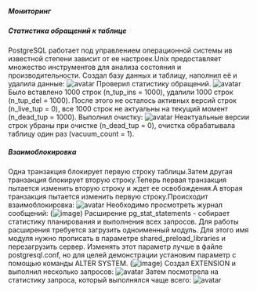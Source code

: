 ##### Мониторинг
##### Статистика обращений к таблице
PostgreSQL работает под управлением операционной системы ив известной степени зависит от ее настроек.Unix предоставляет множество инструментов для анализа состояния и производительности.
Создал базу данных и таблицу, наполнил её и удалила данные:
![avatar](https://sun9-1.userapi.com/impg/PyUe28E5bDbNwxgNFQawhKhMYNbT7xzJq9GQFA/awYgzUOXLks.jpg?size=528x184&quality=96&sign=de778fb097964442540d834d817458b5&type=album)
Проверил статистику обращений.
![avatar](https://sun9-45.userapi.com/impg/E6rQc-Fd-Zo8FX1TLfMPG35jMZs_cV4FadwJ0g/xHNggvOWgIc.jpg?size=617x379&quality=96&sign=ddcc4d1aac3572805c46be57d2480017&type=album)
Было вставлено 1000 строк (n_tup_ins = 1000), удалили 1000 строк (n_tup_del = 1000).
После этого не осталось активных версий строк (n_live_tup = 0), все 1000 строк не актуальны на текущий момент (n_dead_tup = 1000).
Выполнил очистку:
![avatar](https://sun9-47.userapi.com/impg/VQp-a83PgTeHB5fYDuazpnUnyNVjmGyNcdwsZA/Z7-P1fbw1Tc.jpg?size=614x395&quality=96&sign=80c4ce743109c7340817a706b8a372cf&type=album)
Неактуальные версии строк убраны при очистке (n_dead_tup = 0), очистка обрабатывала таблицу один раз (vacuum_count = 1).
##### Взаимоблокировка
Одна транзакция блокирует первую строку таблицы.Затем другая транзакция блокирует вторую строку.Теперь первая транзакция пытается изменить вторую строку и ждет ее освобождения.А вторая транзакция пытается изменить первую строку.Происходит взаимоблокировка:
![avatar](https://sun9-76.userapi.com/impg/1M-wpXJURv1ZXtslhSHQWYyKJgIQEi6GttUujQ/xtCRfBVax5Q.jpg?size=550x187&quality=96&sign=69969fdefeb8b340c96760ddbc1800c1&type=album)
Необходимо просмотреть журнал сообщений:
(![image](https://user-images.githubusercontent.com/113884588/202393377-921a7b5e-395c-4bd8-aaca-aacfbafd6cb9.png))
Расширение pg_stat_statements - собирает статистику планирования и выполнения всех запросов. Для работы расширения требуется загрузить одноименный модуль. Для этого имя модуля нужно прописать в параметре shared_preload_libraries и перезагрузить сервер. Изменять этот параметр лучше в файле postgresql.conf, но для целей демонстрации установим параметр с помощью команды ALTER SYSTEM.
(![image](https://user-images.githubusercontent.com/113884588/202393464-196bfede-51ef-4e3a-b895-4ca10448322e.png))
Создал EXTENSION и выполнил несколько запросов:
![avatar](https://sun9-65.userapi.com/impg/d8HdIX94upiRa5c6LUW_YBt2TrRuAS_gyem4cA/N6NngGOI5Cs.jpg?size=409x225&quality=96&sign=d888ae2a1518c1b8edb21808a7059cdc&type=album)
Затем посмотрела на статистику запроса, который выполнялся чаще всего:
![avatar](https://sun9-30.userapi.com/impg/pcYaTubbQziiSnEc77hvk72KOlwYtfoUoY_mWA/0LaAlDY4VI8.jpg?size=537x382&quality=96&sign=94e90e5f9dd32f15c4e3514037e09269&type=album)



